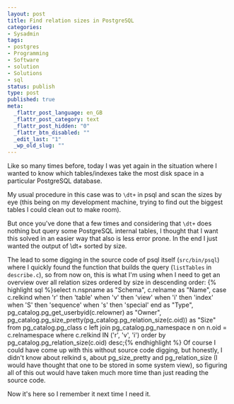 ```yaml
---
layout: post
title: Find relation sizes in PostgreSQL
categories:
- Sysadmin
tags:
- postgres
- Programming
- Software
- solution
- Solutions
- sql
status: publish
type: post
published: true
meta:
  _flattr_post_language: en_GB
  _flattr_post_category: text
  _flattr_post_hidden: "0"
  _flattr_btn_disabled: ""
  _edit_last: "1"
  _wp_old_slug: ""
---
```

Like so many times before, today I was yet again in the situation where I wanted to know which tables/indexes take the most disk space in a particular PostgreSQL database.

My usual procedure in this case was to <code>\dt+</code> in psql and scan the sizes by eye (this being on my development machine, trying to find out the biggest tables I could clean out to make room).

But once you've done that a few times and considering that <code>\dt+</code> does nothing but query some PostgreSQL internal tables, I thought that I want this solved in an easier way that also is less error prone. In the end I just wanted the output of \dt+ sorted by size.

The lead to some digging in the source code of psql itself (<code>src/bin/psql</code>) where I quickly found the function that builds the query (<code>listTables</code> in <code>describe.c</code>), so from now on, this is what I'm using when I need to get an overview over all relation sizes ordered by size in descending order:
{% highlight sql %}select
  n.nspname as "Schema",
  c.relname as "Name",
  case c.relkind
     when 'r' then 'table'
     when 'v' then 'view'
     when 'i' then 'index'
     when 'S' then 'sequence'
     when 's' then 'special'
  end as "Type",
  pg_catalog.pg_get_userbyid(c.relowner) as "Owner",
  pg_catalog.pg_size_pretty(pg_catalog.pg_relation_size(c.oid)) as "Size"
from pg_catalog.pg_class c
 left join pg_catalog.pg_namespace n on n.oid = c.relnamespace
where c.relkind IN ('r', 'v', 'i')
order by pg_catalog.pg_relation_size(c.oid) desc;{% endhighlight %}
Of course I could have come up with this without source code digging, but honestly, I didn't know about relkind s, about pg_size_pretty and pg_relation_size (I would have thought that one to be stored in some system view), so figuring all of this out would have taken much more time than just reading the source code.

Now it's here so I remember it next time I need it.
